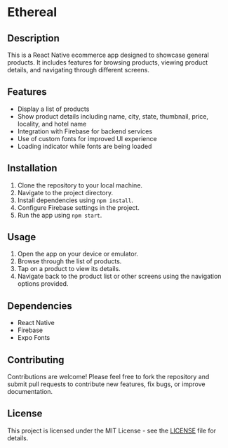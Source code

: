 # Ethereal

## Description
This is a React Native ecommerce app designed to showcase general products. It includes features for browsing products, viewing product details, and navigating through different screens.

## Features
- Display a list of products
- Show product details including name, city, state, thumbnail, price, locality, and hotel name
- Integration with Firebase for backend services
- Use of custom fonts for improved UI experience
- Loading indicator while fonts are being loaded

## Installation
1. Clone the repository to your local machine.
2. Navigate to the project directory.
3. Install dependencies using `npm install`.
4. Configure Firebase settings in the project.
5. Run the app using `npm start`.

## Usage
1. Open the app on your device or emulator.
2. Browse through the list of products.
3. Tap on a product to view its details.
4. Navigate back to the product list or other screens using the navigation options provided.

## Dependencies
- React Native
- Firebase
- Expo Fonts

## Contributing
Contributions are welcome! Please feel free to fork the repository and submit pull requests to contribute new features, fix bugs, or improve documentation.

## License
This project is licensed under the MIT License - see the [LICENSE](LICENSE) file for details.
